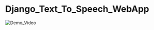 # Django_Text_To_Speech_WebApp

![Demo_Video](https://user-images.githubusercontent.com/51714461/104052222-94d86d00-5213-11eb-9b5d-146647ea6a92.gif)
